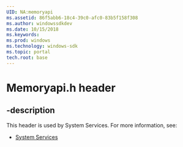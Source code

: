 ```yaml
---
UID: NA:memoryapi
ms.assetid: 86f5abb6-18c4-39c0-afc0-83b5f158f308
ms.author: windowssdkdev
ms.date: 10/15/2018
ms.keywords: 
ms.prod: windows
ms.technology: windows-sdk
ms.topic: portal
tech.root: base
---
```


# Memoryapi.h header


## -description


This header is used by System Services. For more information, see:

- [System Services](../_base)
